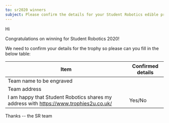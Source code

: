 ```yaml
---
to: sr2020 winners
subject: Please confirm the details for your Student Robotics edible prize
---
```


Hi

Congratulations on winning <Award name> for Student Robotics 2020!

We need to confirm your details for the trophy so please can you fill in the below table:

| Item                                                                                  | Confirmed details |
|---------------------------------------------------------------------------------------|-------------------|
| Team name to be engraved                                                              | <Team name>       |
| Team address                                                                          | <Team address>    |
| I am happy that Student Robotics shares my address with https://www.trophies2u.co.uk/ | Yes/No            |

Thanks
-- the SR team